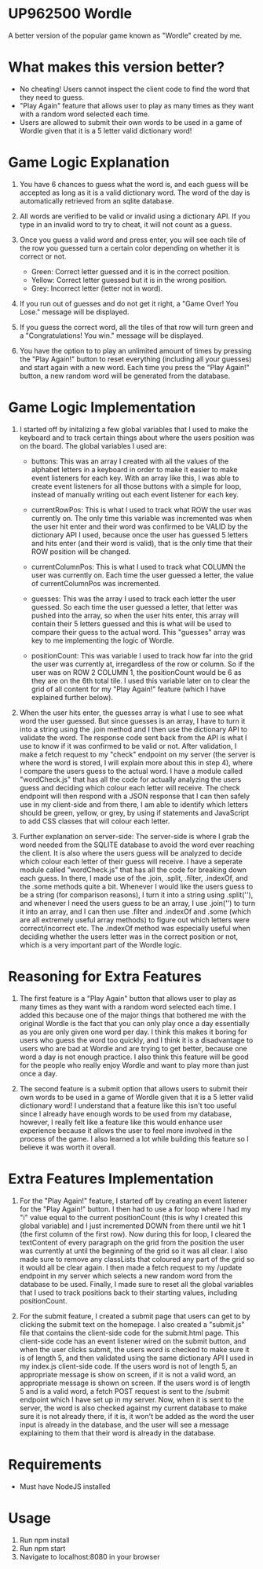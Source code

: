 # UP962500 Wordle

A better version of the popular game known as "Wordle" created by me.

# What makes this version better?

- No cheating! Users cannot inspect the client code to find the word that they need to guess.
- "Play Again" feature that allows user to play as many times as they want with a random word selected each time.
- Users are allowed to submit their own words to be used in a game of Wordle given that it is a 5 letter valid dictionary word!

# Game Logic Explanation

1. You have 6 chances to guess what the word is, and each guess will be accepted as long as it is a valid dictionary word. The word of the day is automatically retrieved from an sqlite database.
  
2. All words are verified to be valid or invalid using a dictionary API. If you type in an invalid word to try to cheat, it will not count as a guess.
  
3. Once you guess a valid word and press enter, you will see each tile of the row you guessed turn a certain color depending on whether it is correct or not.
  
   - Green: Correct letter guessed and it is in the correct position.
   - Yellow: Correct letter guessed but it is in the wrong position.
   - Grey: Incorrect letter (letter not in word).
  
4. If you run out of guesses and do not get it right, a "Game Over! You Lose." message will be displayed.
  
5. If you guess the correct word, all the tiles of that row will turn green and a "Congratulations! You win." message will be displayed.
  
6. You have the option to to play an unlimited amount of times by pressing the "Play Again!" button to reset everything (including all your guesses) and start again with a new word. Each time you press the "Play Again!" button, a new random word will be generated from the database.

# Game Logic Implementation

1. I started off by initalizing a few global variables that I used to make the keyboard and to track certain things about where the users position was on the board. The global variables I used are:

   - buttons: This was an array I created with all the values of the alphabet letters in a keyboard in order to make it easier to make event listeners for each key. With an array like this, I was able to create event listeners for all those buttons with a simple for loop, instead of manually writing out each event listener for each key.

   - currentRowPos: This is what I used to track what ROW the user was currently on. The only time this variable was incremented was when the user hit enter and their word was confirmed to be VALID by the dictionary API I used, because once the user has guessed 5 letters and hits enter (and their word is valid), that is the only time that their ROW position will be changed.

   - currentColumnPos: This is what I used to track what COLUMN the user was currently on. Each time the user guessed a letter, the value of currentColumnPos was incremented.

   - guesses: This was the array I used to track each letter the user guessed. So each time the user guessed a letter, that letter was pushed into the array, so when the user hits enter, this array will contain their 5 letters guessed and this is what will be used to compare their guess to the actual word. This "guesses" array was key to me implementing the logic of Wordle.

   - positionCount: This was variable I used to track how far into the grid the user was currently at, irregardless of the row or column. So if the user was on ROW 2 COLUMN 1, the positionCount would be 6 as they are on the 6th total tile. I used this variable later on to clear the grid of all content for my "Play Again!" feature (which I have explained further below).

1. When the user hits enter, the guesses array is what I use to see what word the user guessed. But since guesses is an array, I have to turn it into a string using the .join method and I then use the dictionary API to validate the word. The response code sent back from the API is what I use to know if it was confirmed to be valid or not. After validation, I make a fetch request to my "check" endpoint on my server (the server is where the word is stored, I will explain more about this in step 4), where I compare the users guess to the actual word. I have a module called "wordCheck.js" that has all the code for actually analyzing the users guess and deciding which colour each letter will receive. The check endpoint will then respond with a JSON response that I can then safely use in my client-side and from there, I am able to identify which letters should be green, yellow, or grey, by using if statements and JavaScript to add CSS classes that will colour each letter.

3. Further explanation on server-side: The server-side is where I grab the word needed from the SQLITE database to avoid the word ever reaching the client. It is also where the users guess will be analyzed to decide which colour each letter of their guess will receive. I have a seperate module called "wordCheck.js" that has all the code for breaking down each guess. In there, I made use of the .join, .split, .filter, .indexOf, and the .some methods quite a bit. Whenever I would like the users guess to be a string (for comparison reasons), I turn it into a string using .split(''), and whenever I need the users guess to be an array, I use .join('') to turn it into an array, and I can then use .filter and .indexOf and .some (which are all extremely useful array methods) to figure out which letters were correct/incorrect etc. The .indexOf method was especially useful when deciding whether the users letter was in the correct position or not, which is a very important part of the Wordle logic.

# Reasoning for Extra Features

1. The first feature is a "Play Again" button that allows user to play as many times as they want with a random word selected each time. I added this because one of the major things that bothered me with the original Wordle is the fact that you can only play once a day essentially as you are only given one word per day. I think this makes it boring for users who guess the word too quickly, and I think it is a disadvantage to users who are bad at Wordle and are trying to get better, because one word a day is not enough practice. I also think this feature will be good for the people who really enjoy Wordle and want to play more than just once a day.

2. The second feature is a submit option that allows users to submit their own words to be used in a game of Wordle given that it is a 5 letter valid dictionary word! I understand that a feature like this isn't too useful since I already have enough words to be used from my database, however, I really felt like a feature like this would enhance user experience because it allows the user to feel more involved in the process of the game. I also learned a lot while building this feature so I believe it was worth it overall.

# Extra Features Implementation

1. For the "Play Again!" feature, I started off by creating an event listener for the "Play Again!" button. I then had to use a for loop where I had my "i" value equal to the current positionCount (this is why I created this global variable) and I just incremented DOWN from there until we hit 1 (the first column of the first row). Now during this for loop, I cleared the textContent of every paragraph on the grid from the position the user was currently at until the beginning of the grid so it was all clear. I also made sure to remove any classLists that coloured any part of the grid so it would all be clear again. I then made a fetch request to my /update endpoint in my server which selects a new random word from the database to be used. Finally, I made sure to reset all the global variables that I used to track positions back to their starting values, including positionCount.

2. For the submit feature, I created a submit page that users can get to by clicking the submit text on the homepage. I also created a "submit.js" file that contains the client-side code for the submit.html page. This client-side code has an event listener wired on the submit button, and when the user clicks submit, the users word is checked to make sure it is of length 5, and then validated using the same dictionary API I used in my index.js client-side code. If the users word is not of length 5, an appropriate message is show on screen, if it is not a valid word, an appropriate message is shown on screen. If the users word is of length 5 and is a valid word, a fetch POST request is sent to the /submit endpoint which I have set up in my server. Now, when it is sent to the server, the word is also checked against my current database to make sure it is not already there, if it is, it won't be added as the word the user input is already in the database, and the user will see a message explaining to them that their word is already in the database.
  
# Requirements

- Must have NodeJS installed

# Usage

1. Run npm install  
2. Run npm start  
3. Navigate to localhost:8080 in your browser
